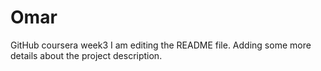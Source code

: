 # Omar
GitHub coursera week3
I am editing the README file. Adding some more details about the project description.
